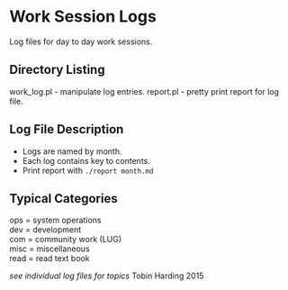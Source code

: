 Work Session Logs
=================

Log files for day to day work sessions.

Directory Listing
-----------------
work_log.pl - manipulate log entries.
report.pl - pretty print report for log file.

Log File Description
--------------------
* Logs are named by month.
* Each log contains key to contents.
* Print report with `./report month.md`

Typical Categories 
------------------
ops = system operations  
dev = development  
com = community work (LUG)  
misc = miscellaneous  
read = read text book

_see individual log files for topics_
Tobin Harding 2015
